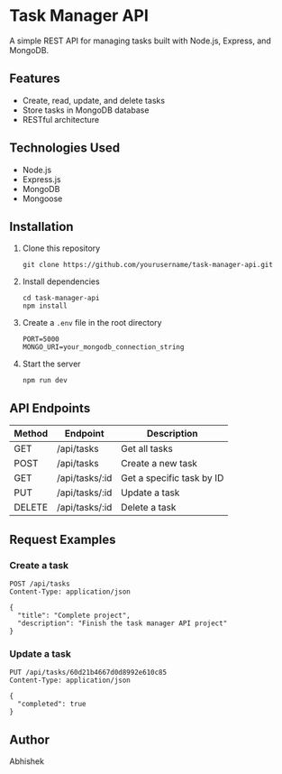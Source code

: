 # Task Manager API

A simple REST API for managing tasks built with Node.js, Express, and MongoDB.

## Features

- Create, read, update, and delete tasks
- Store tasks in MongoDB database
- RESTful architecture

## Technologies Used

- Node.js
- Express.js
- MongoDB
- Mongoose

## Installation

1. Clone this repository
   ```
   git clone https://github.com/yourusername/task-manager-api.git
   ```

2. Install dependencies
   ```
   cd task-manager-api
   npm install
   ```

3. Create a `.env` file in the root directory
   ```
   PORT=5000
   MONGO_URI=your_mongodb_connection_string
   ```

4. Start the server
   ```
   npm run dev
   ```

## API Endpoints

| Method | Endpoint | Description |
|--------|----------|-------------|
| GET | /api/tasks | Get all tasks |
| POST | /api/tasks | Create a new task |
| GET | /api/tasks/:id | Get a specific task by ID |
| PUT | /api/tasks/:id | Update a task |
| DELETE | /api/tasks/:id | Delete a task |

## Request Examples

### Create a task
```
POST /api/tasks
Content-Type: application/json

{
  "title": "Complete project",
  "description": "Finish the task manager API project"
}
```

### Update a task
```
PUT /api/tasks/60d21b4667d0d8992e610c85
Content-Type: application/json

{
  "completed": true
}
```
## Author

Abhishek
